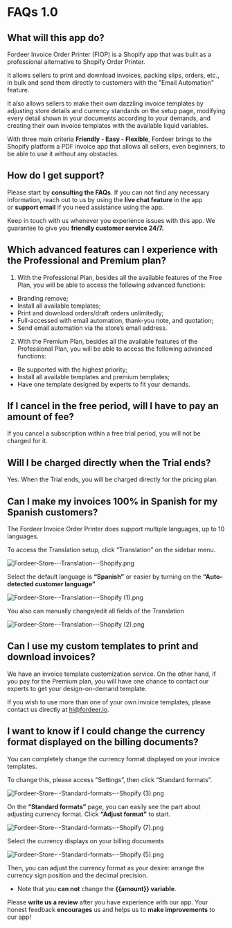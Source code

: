 # FAQs 1.0


## **What will this app do?**

Fordeer Invoice Order Printer (FIOP) is a Shopify app that was built as a professional alternative to Shopify Order Printer. 

It allows sellers to print and download invoices, packing slips, orders, etc., in bulk and send them directly to customers with the "Email Automation" feature. 

It also allows sellers to make their own dazzling invoice templates by adjusting store details and currency standards on the setup page, modifying every detail shown in your documents according to your demands, and creating their own invoice templates with the available liquid variables. 

With three main criteria **Friendly - Easy - Flexible**, Fordeer brings to the Shopify platform a PDF invoice app that allows all sellers, even beginners, to be able to use it without any obstacles.

## **How do I get support?**

Please start by **consulting the FAQs**. If you can not find any necessary information, reach out to us by using the **live chat feature** in the app or **support email** if you need assistance using the app.

Keep in touch with us whenever you experience issues with this app. We guarantee to give you **friendly customer service 24/7.**

## **Which advanced features can I experience with the Professional and Premium plan?**

1. With the Professional Plan, besides all the available features of the Free Plan, you will be able to access the following advanced functions:

- Branding remove;
- Install all available templates;
- Print and download orders/draft orders unlimitedly;
- Full-accessed with email automation, thank-you note, and quotation;
- Send email automation via the store’s email address.

2. With the Premium Plan, besides all the available features of the Professional Plan, you will be able to access the following advanced functions:

- Be supported with the highest priority;
- Install all available templates and premium templates;
- Have one template designed by experts to fit your demands.

## **If I cancel in the free period, will I have to pay an amount of fee?**

If you cancel a subscription within a free trial period, you will not be charged for it.

## **Will I be charged directly when the Trial ends?**

Yes. When the Trial ends, you will be charged directly for the pricing plan. 

## **Can I make my invoices 100% in Spanish for my Spanish customers?**

The Fordeer Invoice Order Printer does support multiple languages, up to 10 languages. 

To access the Translation setup, click “Translation” on the sidebar menu. 

![Fordeer-Store-·-Translation-·-Shopify.png](FAQs%201%200%206fd77e5d91234396924fffddf29f1586/Fordeer-Store--Translation--Shopify.png)

Select the default language is **“Spanish”** or easier by turning on the **“Auto-detected customer language”**

![Fordeer-Store-·-Translation-·-Shopify (1).png](FAQs%201%200%206fd77e5d91234396924fffddf29f1586/Fordeer-Store--Translation--Shopify_(1).png)

You also can manually change/edit all fields of the Translation

![Fordeer-Store-·-Translation-·-Shopify (2).png](FAQs%201%200%206fd77e5d91234396924fffddf29f1586/Fordeer-Store--Translation--Shopify_(2).png)

## **Can I use my custom templates to print and download invoices?**

We have an invoice template customization service. On the other hand, if you pay for the Premium plan, you will have one chance to contact our experts to get your design-on-demand template. 

If you wish to use more than one of your own invoice templates, please contact us directly at hi@fordeer.io.

## I want to know if I could change the currency format displayed on the billing documents?

You can completely change the currency format displayed on your invoice templates.

To change this, please access “Settings”, then click “Standard formats”.

![Fordeer-Store-·-Standard-formats-·-Shopify (3).png](FAQs%201%200%206fd77e5d91234396924fffddf29f1586/Fordeer-Store--Standard-formats--Shopify_(3).png)

On the **“Standard formats”** page, you can easily see the part about adjusting currency format. Click **“Adjust format”** to start. 

![Fordeer-Store-·-Standard-formats-·-Shopify (7).png](FAQs%201%200%206fd77e5d91234396924fffddf29f1586/Fordeer-Store--Standard-formats--Shopify_(7).png)

Select the currency displays on your billing documents

![Fordeer-Store-·-Standard-formats-·-Shopify (5).png](FAQs%201%200%206fd77e5d91234396924fffddf29f1586/Fordeer-Store--Standard-formats--Shopify_(5).png)

Then, you can adjust the currency format as your desire: arrange the currency sign position and the decimal precision. 

- Note that you **can not** change the **{{amount}} variable**.

Please **write us a review** after you have experience with our app. Your honest feedback **encourages** us and helps us to **make improvements** to our app!
